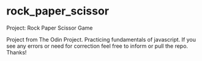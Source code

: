 # rock_paper_scissor
Project: Rock Paper Scissor Game 

Project from The Odin Project. Practicing fundamentals of javascript. 
If you see any errors or need for correction feel free to inform or pull the repo. 
Thanks!
